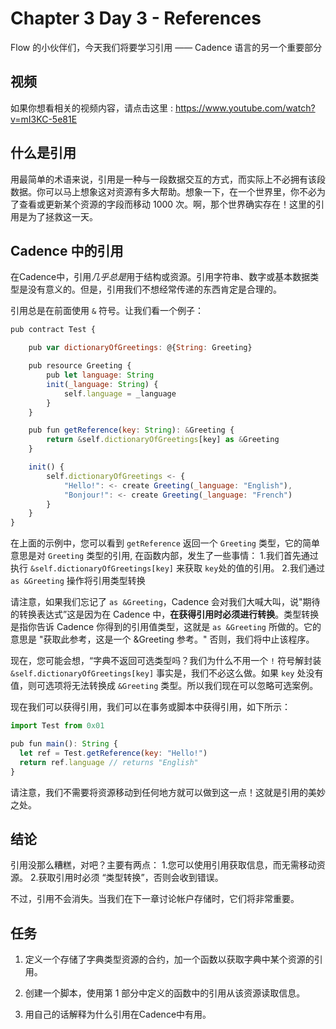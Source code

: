 # Chapter 3 Day 3 - References

Flow 的小伙伴们，今天我们将要学习引用 —— Cadence 语言的另一个重要部分

## 视频

如果你想看相关的视频内容，请点击这里 : https://www.youtube.com/watch?v=mI3KC-5e81E

## 什么是引用

用最简单的术语来说，引用是一种与一段数据交互的方式，而实际上不必拥有该段数据。你可以马上想象这对资源有多大帮助。想象一下，在一个世界里，你不必为了查看或更新某个资源的字段而移动 1000 次。啊，那个世界确实存在！这里的引用是为了拯救这一天。

## Cadence 中的引用
在Cadence中，引用*几乎总是*用于结构或资源。引用字符串、数字或基本数据类型是没有意义的。但是，引用我们不想经常传递的东西肯定是合理的。

引用总是在前面使用 `&` 符号。让我们看一个例子：

```javascript
pub contract Test {

    pub var dictionaryOfGreetings: @{String: Greeting}

    pub resource Greeting {
        pub let language: String
        init(_language: String) {
            self.language = _language
        }
    }

    pub fun getReference(key: String): &Greeting {
        return &self.dictionaryOfGreetings[key] as &Greeting
    }

    init() {
        self.dictionaryOfGreetings <- {
            "Hello!": <- create Greeting(_language: "English"), 
            "Bonjour!": <- create Greeting(_language: "French")
        }
    }
}
```

在上面的示例中，您可以看到 `getReference` 返回一个 `Greeting` 类型，它的简单意思是对 `Greeting` 类型的引用, 在函数内部，发生了一些事情：
1.我们首先通过执行 `&self.dictionaryOfGreetings[key]` 来获取 `key`处的值的引用。
2.我们通过 `as &Greeting` 操作将引用类型转换


请注意，如果我们忘记了 `as &Greeting`，Cadence 会对我们大喊大叫，说"期待的转换表达式”这是因为在 Cadence 中，**在获得引用时必须进行转换**。类型转换是指你告诉 Cadence 你得到的引用值类型，这就是 `as &Greeting` 所做的。它的意思是 "获取此参考，这是一个 &Greeting 参考。" 否则，我们将中止该程序。

现在，您可能会想，“字典不返回可选类型吗？我们为什么不用一个 `!` 符号解封装 `&self.dictionaryOfGreetings[key]` 事实是，我们不必这么做。如果 `key` 处没有值，则可选项将无法转换成 `&Greeting` 类型。所以我们现在可以忽略可选案例。

现在我们可以获得引用，我们可以在事务或脚本中获得引用，如下所示：

```javascript
import Test from 0x01

pub fun main(): String {
  let ref = Test.getReference(key: "Hello!")
  return ref.language // returns "English"
}
```

请注意，我们不需要将资源移动到任何地方就可以做到这一点！这就是引用的美妙之处。

## 结论

引用没那么糟糕，对吧？主要有两点：
1.您可以使用引用获取信息，而无需移动资源。
2.获取引用时必须 “类型转换”，否则会收到错误。

不过，引用不会消失。当我们在下一章讨论帐户存储时，它们将非常重要。

## 任务

1. 定义一个存储了字典类型资源的合约，加一个函数以获取字典中某个资源的引用。

2. 创建一个脚本，使用第 1 部分中定义的函数中的引用从该资源读取信息。

3. 用自己的话解释为什么引用在Cadence中有用。
